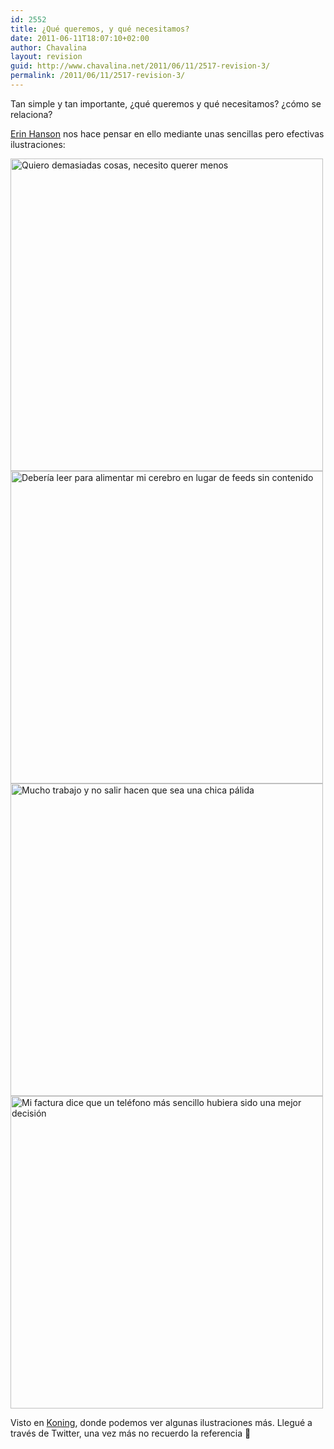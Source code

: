 ```yaml
---
id: 2552
title: ¿Qué queremos, y qué necesitamos?
date: 2011-06-11T18:07:10+02:00
author: Chavalina
layout: revision
guid: http://www.chavalina.net/2011/06/11/2517-revision-3/
permalink: /2011/06/11/2517-revision-3/
---
```

Tan simple y tan importante, ¿qué queremos y qué necesitamos? ¿cómo se relaciona?

<a href="http://recoveringlazyholic.com/" target="_blank">Erin Hanson</a> nos hace pensar en ello mediante unas sencillas pero efectivas ilustraciones:

<img class="aligncenter size-full wp-image-2547" title="want-1" src="http://www.chavalina.net/imagenes/2011/06/want-1.jpg" alt="Quiero demasiadas cosas, necesito querer menos" width="500" height="500" srcset="http://www.chavalina.net/imagenes/2011/06/want-1.jpg 500w, http://www.chavalina.net/imagenes/2011/06/want-1-150x150.jpg 150w, http://www.chavalina.net/imagenes/2011/06/want-1-300x300.jpg 300w" sizes="(max-width: 500px) 100vw, 500px" /> 

<img class="aligncenter size-full wp-image-2548" title="want-2" src="http://www.chavalina.net/imagenes/2011/06/want-2.gif" alt="Debería leer para alimentar mi cerebro en lugar de feeds sin contenido" width="500" height="500" srcset="http://www.chavalina.net/imagenes/2011/06/want-2.gif 500w, http://www.chavalina.net/imagenes/2011/06/want-2-150x150.gif 150w, http://www.chavalina.net/imagenes/2011/06/want-2-300x300.gif 300w" sizes="(max-width: 500px) 100vw, 500px" /> 

<img class="aligncenter size-full wp-image-2549" title="want-3" src="http://www.chavalina.net/imagenes/2011/06/want-3.jpg" alt="Mucho trabajo y no salir hacen que sea una chica pálida" width="500" height="500" srcset="http://www.chavalina.net/imagenes/2011/06/want-3.jpg 500w, http://www.chavalina.net/imagenes/2011/06/want-3-150x150.jpg 150w, http://www.chavalina.net/imagenes/2011/06/want-3-300x300.jpg 300w" sizes="(max-width: 500px) 100vw, 500px" /> 

<img class="aligncenter size-full wp-image-2550" title="want-4" src="http://www.chavalina.net/imagenes/2011/06/want-4.gif" alt="Mi factura dice que un teléfono más sencillo hubiera sido una mejor decisión" width="500" height="500" srcset="http://www.chavalina.net/imagenes/2011/06/want-4.gif 500w, http://www.chavalina.net/imagenes/2011/06/want-4-150x150.gif 150w, http://www.chavalina.net/imagenes/2011/06/want-4-300x300.gif 300w" sizes="(max-width: 500px) 100vw, 500px" /> 

Visto en <a href="http://koningstuff.tumblr.com/post/5872563997/queremos" target="_blank">Koning</a>, donde podemos ver algunas ilustraciones más. Llegué a través de Twitter, una vez más no recuerdo la referencia 🙁